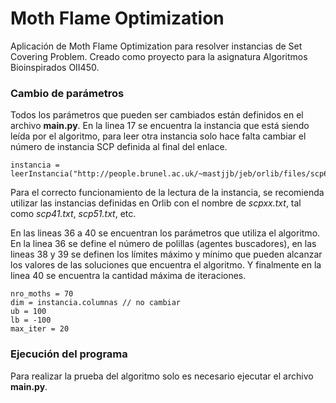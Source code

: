 # Moth Flame Optimization
Aplicación de Moth Flame Optimization para resolver instancias de Set Covering Problem. Creado como proyecto para la asignatura Algoritmos Bioinspirados OII450.

### Cambio de parámetros
Todos los parámetros que pueden ser cambiados están definidos en el archivo **main.py**. En la linea 17 se encuentra la instancia que está siendo leída por el algoritmo, para leer otra instancia solo hace falta cambiar el número de instancia SCP definida al final del enlace.

```
instancia = leerInstancia("http://people.brunel.ac.uk/~mastjjb/jeb/orlib/files/scp61.txt")
```

Para el correcto funcionamiento de la lectura de la instancia, se recomienda utilizar las instancias definidas en Orlib con el nombre de *scpxx.txt*, tal como *scp41.txt*, *scp51.txt*, etc.

En las lineas 36 a 40 se encuentran los parámetros que utiliza el algoritmo. En la linea 36 se define el número de polillas (agentes buscadores), en las lineas 38 y 39 se definen los límites máximo y mínimo que pueden alcanzar los valores de las soluciones que encuentra el algoritmo. Y finalmente en la linea 40 se encuentra la cantidad máxima de iteraciones.

```
nro_moths = 70
dim = instancia.columnas // no cambiar
ub = 100
lb = -100
max_iter = 20
```

### Ejecución del programa
Para realizar la prueba del algoritmo solo es necesario ejecutar el archivo **main.py**.

